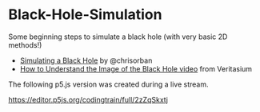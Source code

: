 # Black-Hole-Simulation
Some beginning steps to simulate a black hole (with very basic 2D methods!)

* [Simulating a Black Hole](https://www.asc.ohio-state.edu/orban.14/stemcoding/blackhole.html) by @chrisorban
* [How to Understand the Image of the Black Hole video](https://youtu.be/zUyH3XhpLTo) from Veritasium

The following p5.js version was created during a live stream.

https://editor.p5js.org/codingtrain/full/2zZqSkxtj

